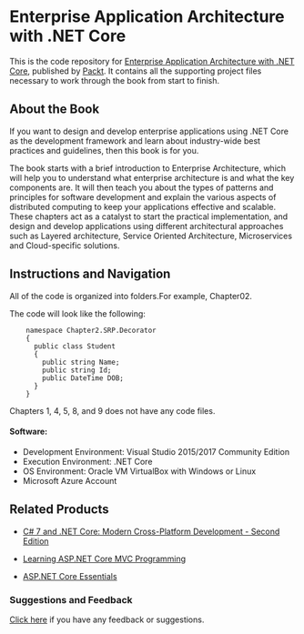 # Enterprise Application Architecture with .NET Core
This is the code repository for [Enterprise Application Architecture with .NET Core](https://www.packtpub.com/application-development/enterprise-application-architecture-net-core?utm_source=github&utm_medium=repository&utm_campaign=9781786468888), published by [Packt](https://www.packtpub.com/?utm_source=github). It contains all the supporting project files necessary to work through the book from start to finish.
## About the Book
If you want to design and develop enterprise applications using .NET Core as the development framework and learn about industry-wide best practices and guidelines, then this book is for you.

The book starts with a brief introduction to Enterprise Architecture, which will help you to understand what enterprise architecture is and what the key components are. It will then teach you about the types of patterns and principles for software development and explain the various aspects of distributed computing to keep your applications effective and scalable. These chapters act as a catalyst to start the practical implementation, and design and develop applications using different architectural approaches such as Layered architecture, Service Oriented Architecture, Microservices and Cloud-specific solutions.
## Instructions and Navigation

All of the code is organized into folders.For example, Chapter02.



The code will look like the following:
```
    namespace Chapter2.SRP.Decorator
    {
      public class Student
      {
        public string Name;
        public string Id;
        public DateTime DOB;
      }
    }
```

Chapters 1, 4, 5, 8, and 9 does not have any code files.

#### Software:

* Development Environment: Visual Studio 2015/2017 Community Edition
* Execution Environment: .NET Core
* OS Environment: Oracle VM VirtualBox with Windows or Linux
* Microsoft Azure Account

## Related Products
* [C# 7 and .NET Core: Modern Cross-Platform Development - Second Edition](https://www.packtpub.com/application-development/c-7-and-net-core-modern-cross-platform-development-second-edition?utm_source=github&utm_medium=repository&utm_campaign=9781787129559)

* [Learning ASP.NET Core MVC Programming](https://www.packtpub.com/application-development/learning-aspnet-core-mvc-programming?utm_source=github&utm_medium=repository&utm_campaign=9781786463838)

* [ASP.NET Core Essentials](https://www.packtpub.com/web-development/aspnet-core-essentials?utm_source=github&utm_medium=repository&utm_campaign=9781785889158)


### Suggestions and Feedback
[Click here](https://docs.google.com/forms/d/e/1FAIpQLSe5qwunkGf6PUvzPirPDtuy1Du5Rlzew23UBp2S-P3wB-GcwQ/viewform) if you have any feedback or suggestions.
